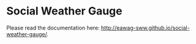 # Social Weather Gauge
Please read the documentation here: http://eawag-sww.github.io/social-weather-gauge/.


